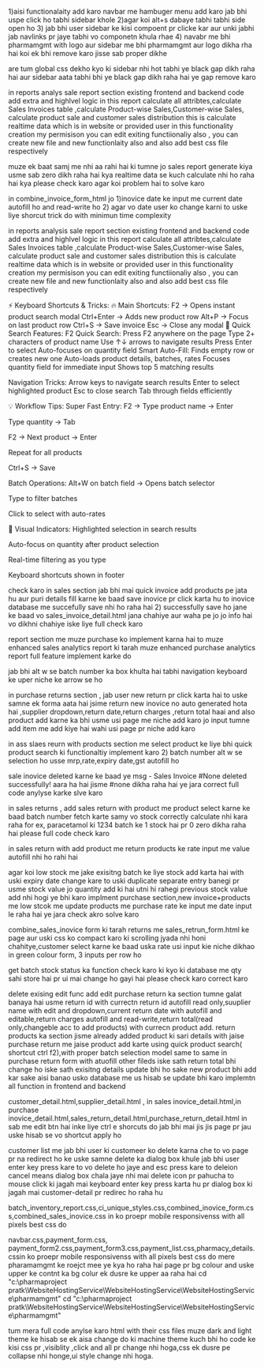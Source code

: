 1)aisi functionalaity add karo navbar me hambuger menu add karo jab bhi uspe click ho tabhi sidebar khole 2)agar koi alt+s dabaye tabhi tabhi side open ho 3) jab bhi user sidebar ke kisi compoent pr clicke kar aur unki jabhi jab navlinks pr jaye tabhi vo componetn khula rhae 4) navabr me bhi pharmamgmt with logo aur sidebar me bhi pharmamgmt aur logo dikha rha hai koi ek bhi remove karo jisse sab proper dikhe

are tum global css dekho kyo ki sidebar nhi hot tabhi ye black gap dikh raha hai aur sidebar aata tabhi bhi ye black gap dikh raha hai ye gap remove karo

in reports analys sale report section existing frontend and backend code add extra and highlvel logic in this report calculate all attribtes,calculate Sales Invoices table ,calculate Product-wise Sales,Customer-wise Sales, calculate product sale and customer sales distribution this is calculate realtime data which is in website or provided user in this functionality creation my permisison you can edit exiting functiionaliy also , you can create new file and new functionlaity also and also add best css file respectively

muze ek baat samj me nhi aa rahi hai ki tumne jo sales report generate kiya usme sab zero dikh raha hai kya realtime data se kuch calculate nhi ho raha hai kya please check karo agar koi problem hai to solve karo

in combine_invoice_form_html jo 1)inovice date ke input me current date autofill ho and read-write ho 2) agar vo date user ko change karni to uske liye shorcut trick do with minimun time complexity

in reports analysis sale report section existing frontend and backend code add extra and highlvel logic in this report calculate all attribtes,calculate Sales Invoices table ,calculate Product-wise Sales,Customer-wise Sales, calculate product sale and customer sales distribution this is calculate realtime data which is in website or provided user in this functionality creation my permisison you can edit exiting functiionaliy also , you can create new file and new functionlaity also and also add best css file respectively


⚡ Keyboard Shortcuts & Tricks:
🔥 Main Shortcuts:
F2 → Opens instant product search modal
Ctrl+Enter → Adds new product row
Alt+P → Focus on last product row
Ctrl+S → Save invoice
Esc → Close any modal
🚀 Quick Search Features:
F2 Quick Search:
Press F2 anywhere on the page
Type 2+ characters of product name
Use ↑↓ arrows to navigate results
Press Enter to select
Auto-focuses on quantity field
Smart Auto-Fill:
Finds empty row or creates new one
Auto-loads product details, batches, rates
Focuses quantity field for immediate input
Shows top 5 matching results

Navigation Tricks:
Arrow keys to navigate search results
Enter to select highlighted product
Esc to close search
Tab through fields efficiently

💡 Workflow Tips:
Super Fast Entry:
F2 → Type product name → Enter

Type quantity → Tab

F2 → Next product → Enter

Repeat for all products

Ctrl+S → Save

Batch Operations:
Alt+W on batch field → Opens batch selector

Type to filter batches

Click to select with auto-rates

🎯 Visual Indicators:
Highlighted selection in search results

Auto-focus on quantity after product selection

Real-time filtering as you type

Keyboard shortcuts shown in footer




check karo in sales section jab bhi mai quick invoice add products pe jata hu aur puri details fill karne ke baad save inovice pr click karta hu to inovice database me succefully save nhi ho raha hai 2) successfully save ho jane ke baad vo sales_invoice_detail.html jana chahiye aur waha pe jo jo info hai vo dikhni chahiye iske liye full check karo

report section me muze purchase ko implement karna hai to muze enhanced sales analytics report ki tarah muze enhanced purchase analytics report full feature implement karke do


jab bhi alt w se batch number ka box khulta hai tabhi navigation keyboard ke uper niche ke arrow se ho

in purchase returns section , jab user new return pr click karta hai to uske samne ek forma aata hai jsime return new inovice no auto generated hota hai ,supplier dropdown,return date,return charges ,return total haai and also product add karne ka bhi usme usi page me niche add karo jo input tumne add item me add kiye hai wahi usi page pr niche add karo

in ass slaes reurn with products section me select product ke liye bhi quick product search ki functionaltiy implement karo 2) batch number alt w se selection ho usse mrp,rate,expiry date,gst autofill ho


sale inovice deleted karne ke baad ye msg - Sales Invoice #None deleted successfully! aara ha hai jisme #none dikha raha hai ye jara correct full code anylyse karke slve karo

in sales returns , add sales return with product me product select karne ke baad batch number fetch karte samy vo stock correctly calculate nhi kara raha for ex, paracetamol ki 1234 batch ke 1 stock hai pr 0 zero dikha raha hai please full code check karo

in sales return with add product me return products ke rate input me value autofill nhi ho rahi hai

agar koi low stock me jake exisitng batch ke liye stock add karta hai with uski expiry date change kare to uski duplicate separate entry banegi pr usme stock value jo quantity add ki hai utni hi rahegi previous stock value add nhi hogi ye bhi karo implment 
purchase section,new invoice+products me low stcok me update products me purchase rate ke input me date input le raha hai ye jara check akro solve karo

combine_sales_inovice form ki tarah returns me sales_retrun_form.html ke page aur uski css ko compact karo ki scrolling jyada nhi honi chahitye,customer select karne ke baad uska rate usi input kie niche dikhao in green colour form, 3 inputs per row ho

get batch stock status ka function check karo ki kyo ki database me qty sahi store hai pr ui mai change ho gayi hai please check karo correct karo

delete exising edit func add edit purchase return ka section tumne galat banaya hai usme return id with currectn return id autofill read only,suuplier name with edit and dropdown,current return date with autofill and editable,return charges autofill and read-write,return total(read only,changeble acc to add products) with currecn product add. return products ka section jisme already added product ki sari details with jaise purchase return me jaise product add karte using quick product search( shortcut ctrl f2),with proper batch selection model same to same in purchase return form with atuofill other fileds iske sath return total bhi change ho iske sath exisitng details update bhi ho sake new product bhi add kar sake aisi banao usko database me us hisab se update bhi karo implemtn all function in frontend and backend

customer_detail.html,supplier_detail.html , in sales inovice_detail.html,in purchase inovice_detail.html,sales_return_detail.html,purchase_return_detail.html in sab me edit btn hai inke liye ctrl e shorcuts do jab bhi mai jis jis page pr jau uske hisab se vo shortcut apply ho

customer list me jab bhi user ki customeer ko delete karna che to vo page pr na redirect ho ke uske samne delete ka dialog box khule jab bhi user enter key press kare to vo delete ho jaye and esc press kare to deleion cancel means dialog box chala jaye
nhi mai delete icon pr pahucha to mouse click ki jagah mai keyboard enter key press karta hu pr dialog box ki jagah mai customer-detail pr redirec ho raha hu

batch_inventory_report.css,ci_unique_styles.css,combined_inovice_form.css,combined_sales_inovice.css in ko proepr mobile responsivenss with all pixels best css do

navbar.css,payment_form.css, payment_form2.css,payment_form3.css,payment_list.css,pharmacy_details.cssin ko proepr mobile responsivenss with all pixels best css do
mere pharamamgmt ke roejct mee ye kya ho raha hai page pr bg colour and uske upper ke contnt ka bg colur ek dusre ke upper aa raha hai
cd "c:\pharmaproject pratk\WebsiteHostingService\WebsiteHostingService\WebsiteHostingService\pharmamgmt"
cd "c:\pharmaproject pratk\WebsiteHostingService\WebsiteHostingService\WebsiteHostingService\pharmamgmt"

tum mera full code anylse karo html with their css files muze dark and light theme ke hisab se ek aisa change do ki machine theme kuch bhi ho code ke kisi css pr ,visiblity ,click and all pr change nhi hoga,css ek dusre pe collapse nhi honge,ui style change nhi hoga.